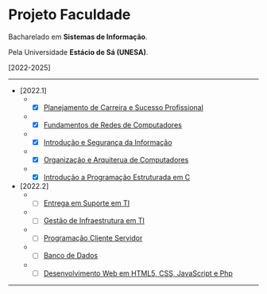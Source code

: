 # Projeto Faculdade

Bacharelado em **Sistemas de Informação**.

Pela Universidade **Estácio de Sá (UNESA)**.

[2022-2025]

---

* [2022.1]
    * - [x] [Planejamento de Carreira e Sucesso Profissional]()
    * - [x] [Fundamentos de Redes de Computadores]()
    * - [x] [Introdução e Segurança da Informação]()
    * - [x] [Organização e Arquiterua de Computadores]()
    * - [x] [Introdução a Programação Estruturada em C]()

* [2022.2]
    * - [ ] [Entrega em Suporte em TI]()
    * - [ ] [Gestão de Infraestrutura em TI]()
    * - [ ] [Programação Cliente Servidor]()
    * - [ ] [Banco de Dados]()
    * - [ ] [Desenvolvimento Web em HTML5, CSS, JavaScript e Php]()

---